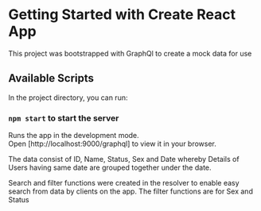 # Getting Started with Create React App

This project was bootstrapped with GraphQl to create a mock data for use

## Available Scripts

In the project directory, you can run:

### `npm start` to start the server

Runs the app in the development mode.\
Open [http://localhost:9000/graphql] to view it in your browser.

The data consist of ID, Name, Status, Sex and Date whereby Details of Users having same date are grouped together under the date.

Search and filter functions were created in the resolver to enable easy search from data by clients on the app.
The filter functions are for Sex and Status
